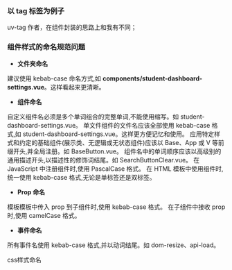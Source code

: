 ### 以 tag 标签为例子
uv-tag 作者，在组件封装的思路上和我有不同；

### 组件样式的命名规范问题
- **文件夹命名**

建议使用 kebab-case 命名方式,如 **components/student-dashboard-settings.vue**。这样看起来更清晰。

- **组件命名**

自定义组件名必须是多个单词组合的完整单词,不能使用缩写。如 student-dashboard-settings.vue。
单文件组件的文件名应该全部使用 kebab-case 格式,如 student-dashboard-settings.vue。这样更方便记忆和使用。
应用特定样式和约定的基础组件(展示类、无逻辑或无状态组件)应该以 Base、App 或 V 等前缀开头,并全局注册。如 BaseButton.vue。
组件名中的单词顺序应该以高级别的通用描述开头,以描述性的修饰词结尾。如 SearchButtonClear.vue。
在 JavaScript 中注册组件时,使用 PascalCase 格式。
在 HTML 模板中使用组件时,统一使用 kebab-case 格式,无论是单标签还是双标签。

- **Prop 命名**

模板模板中传入 prop 到子组件时,使用 kebab-case 格式。
在子组件中接收 prop 时,使用 camelCase 格式。

- **事件命名**

所有事件名使用 kebab-case 格式,并以动词结尾。如 dom-resize、api-load。



css样式命名